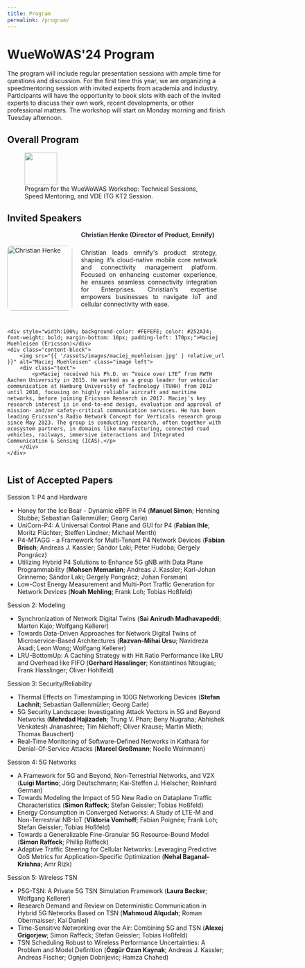 ```yaml
---
title: Program
permalink: /program/
---
```


<style>
.content-container {
    display: flex;
    flex-direction: column;
}

.content-block {
    display: flex;
    align-items: center;
    margin-bottom: 20px;
}

.content-block .text {
    flex: 1;
    padding: 0 20px;
    text-align: justify;
}

.content-block img {
    width: 150px;
    height: auto;
    border-radius: 10px;
}

.content-block .left {
    order: 0;
}

.content-block .right {
    order: 1;
}
</style>


# WueWoWAS'24 Program

The program will include regular presentation sessions with ample time for questions and discussion. For the first time this year, we are organizing a speedmentoring session with invited experts from academia and industry. Participants will have the opportunity to book slots with each of the invited experts to discuss their own work, recent developments, or other professional matters. The workshop will start on Monday morning and finish Tuesday afternoon. 

## Overall Program

<figure>
	<a href="{{ '/assets/images/Overall_Program_WueWOWAS2024.png' | relative_url }}" class="image-popup">
    <img src="{{ '/assets/images/Overall_Program_WueWOWAS2024.png' | relative_url }}"  width="75" height="75">
  </a>
	  <figcaption>
      Program for the WueWoWAS Workshop: Technical Sessions, Speed Mentoring, and VDE ITG KT2 Session.
    </figcaption>
</figure>

## Invited Speakers
<div class="content-container">      
	<div style="width:100%; background-color: #FEFEFE; color: #252A34; font-weight: bold; margin-bottom: 10px; padding-left: 170px;">Christian Henke (Director of Product, Emnify)</div>
	<div class="content-block">
		<img src="{{ '/assets/images/christian_henke.jpg' | relative_url }}" alt="Christian Henke" class="image left">
		<div class="text">
			<p>Christian leads emnify's product strategy, shaping it’s cloud-native mobile core network and connectivity management platform. Focused on enhancing customer experience, he ensures seamless connectivity integration for Enterprises. Christian's expertise empowers businesses to navigate IoT and cellular connectivity with ease.</p>
		</div>
	</div>
	
	<div style="width:100%; background-color: #FEFEFE; color: #252A34; font-weight: bold; margin-bottom: 10px; padding-left: 170px;">Maciej Muehleisen (Ericsson)</div>
	<div class="content-block">
		<img src="{{ '/assets/images/maciej_muehleisen.jpg' | relative_url }}" alt="Maciej Muehleisen" class="image left">
		<div class="text">
			<p>Maciej received his Ph.D. on “Voice over LTE” from RWTH Aachen University in 2015. He worked as a group leader for vehicular communication at Hamburg University of Technology (TUHH) from 2012 until 2016, focusing on highly reliable aircraft and maritime networks, before joining Ericsson Research in 2017. Maciej’s key research interest is in end-to-end design, evaluation and approval of mission- and/or safety-critical communication services. He has been leading Ericsson’s Radio Network Concept for Verticals research group since May 2023. The group is conducting research, often together with ecosystem partners, in domains like manufacturing, connected road vehicles, railways, immersive interactions and Integrated Communication & Sensing (ICAS).</p>
		</div>
	</div>
</div>

## List of Accepted Papers
Session 1: P4 and Hardware
- Honey for the Ice Bear - Dynamic eBPF in P4 (**Manuel Simon**; Henning Stubbe; Sebastian Gallenmüller; Georg Carle)
- UniCorn-P4: A Universal Control Plane and GUI for P4 (**Fabian Ihle**; Moritz Flüchter; Steffen Lindner; Michael Menth)
- P4-MTAGG - a Framework for Multi-Tenant P4 Network Devices (**Fabian Brisch**; Andreas J. Kassler; Sándor Laki; Péter Hudoba; Gergely Pongrácz)
- Utilizing Hybrid P4 Solutions to Enhance 5G gNB with Data Plane Programmability (**Mohsen Memarian**; Andreas J. Kassler; Karl-Johan Grinnemo; Sándor Laki; Gergely Pongrácz; Johan Forsman)
- Low-Cost Energy Measurement and Multi-Port Traffic Generation for Network Devices (**Noah Mehling**; Frank Loh; Tobias Hoßfeld)

Session 2: Modeling
- Synchronization of Network Digital Twins (**Sai Anirudh Madhavapeddi**; Marton Kajo; Wolfgang Kellerer)
- Towards Data-Driven Approaches for Network Digital Twins of Microservice-Based Architectures (**Razvan-Mihai Ursu**; Navidreza Asadi; Leon Wong; Wolfgang Kellerer)
- LRU-BottomUp: A Caching Strategy with Hit Ratio Performance like LRU and Overhead like FIFO (**Gerhard Hasslinger**; Konstantinos Ntougias; Frank Hasslinger; Oliver Hohlfeld)

Session 3: Security/Reliability
- Thermal Effects on Timestamping in 100G Networking Devices (**Stefan Lachnit**; Sebastian Gallenmüller; Georg Carle)
- 5G Security Landscape: Investigating Attack Vectors in 5G and Beyond Networks (**Mehrdad Hajizadeh**; Trung V. Phan; Beny Nugraha; Abhishek Venkatesh Jnanashree; Tim Niehoff; Oliver Krause; Martin Mieth; Thomas Bauschert)
- Real-Time Monitoring of Software-Defined Networks in Kathará for Denial-Of-Service Attacks (**Marcel Großmann**; Noelle Weinmann)

Session 4: 5G Networks
- A Framework for 5G and Beyond, Non-Terrestrial Networks, and V2X (**Luigi Martino**; Jörg Deutschmann; Kai-Steffen J. Hielscher; Reinhard German)
- Towards Modeling the Impact of 5G New Radio on Dataplane Traffic Characteristics (**Simon Raffeck**; Stefan Geissler; Tobias Hoßfeld)
- Energy Consumption in Converged Networks: A Study of LTE-M and Non-Terrestrial NB-IoT (**Viktoria Vomhoff**; Fabian Poignée; Frank Loh; Stefan Geissler; Tobias Hoßfeld)
- Towards a Generalizable Fine-Granular 5G Resource-Bound Model (**Simon Raffeck**; Phillip Raffeck)
- Adaptive Traffic Steering for Cellular Networks: Leveraging Predictive QoS Metrics for Application-Specific Optimization (**Nehal Baganal-Krishna**; Amr Rizk)

Session 5: Wireless TSN
- P5G-TSN: A Private 5G TSN Simulation Framework (**Laura Becker**; Wolfgang Kellerer)
- Research Demand and Review on Deterministic Communication in Hybrid 5G Networks Based on TSN (**Mahmoud Alqudah**; Roman Obermaisser; Kai Daniel)
- Time-Sensitive Networking over the Air: Combining 5G and TSN (**Alexej Grigorjew**; Simon Raffeck; Stefan Geissler; Tobias Hoßfeld)
- TSN Scheduling Robust to Wireless Performance Uncertainties: A Problem and Model Definition (**Özgür Ozan Kaynak**; Andreas J. Kassler; Andreas Fischer; Ognjen Dobrijevic; Hamza Chahed)




